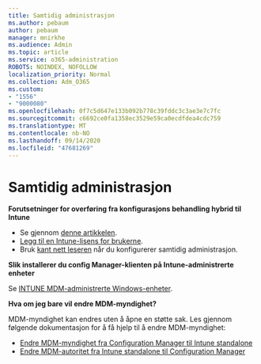 ```yaml
---
title: Samtidig administrasjon
ms.author: pebaum
author: pebaum
manager: mnirkhe
ms.audience: Admin
ms.topic: article
ms.service: o365-administration
ROBOTS: NOINDEX, NOFOLLOW
localization_priority: Normal
ms.collection: Adm_O365
ms.custom:
- "1556"
- "9000080"
ms.openlocfilehash: 0f7c5d647e133b092b778c39fddc3c3ae3e7c7fc
ms.sourcegitcommit: c6692ce0fa1358ec3529e59ca0ecdfdea4cdc759
ms.translationtype: MT
ms.contentlocale: nb-NO
ms.lasthandoff: 09/14/2020
ms.locfileid: "47681269"
---
```

# <a name="co-management"></a>Samtidig administrasjon

**Forutsetninger for overføring fra konfigurasjons behandling hybrid til Intune**

- Se gjennom [denne artikkelen](https://docs.microsoft.com/configmgr/mdm/deploy-use/migrate-hybridmdm-to-intunesa).
- [Legg til en Intune-lisens for brukerne](https://docs.microsoft.com/intune/licenses-assign).
- Bruk [kant nett leseren](https://www.microsoft.com/windows/microsoft-edge) når du konfigurerer samtidig administrasjon.

**Slik installerer du config Manager-klienten på Intune-administrerte enheter**

Se [INTUNE MDM-administrerte Windows-enheter](https://docs.microsoft.com/configmgr/core/clients/deploy/deploy-clients-to-windows-computers#bkmk_mdm).

**Hva om jeg bare vil endre MDM-myndighet?**

MDM-myndighet kan endres uten å åpne en støtte sak. Les gjennom følgende dokumentasjon for å få hjelp til å endre MDM-myndighet:

- [Endre MDM-myndighet fra Configuration Manager til Intune standalone](https://docs.microsoft.com/configmgr/mdm/deploy-use/migrate-change-mdm-authority)
- [Endre MDM-autoritet fra Intune standalone til Configuration Manager](https://docs.microsoft.com/configmgr/mdm/deploy-use/change-mdm-authority)
